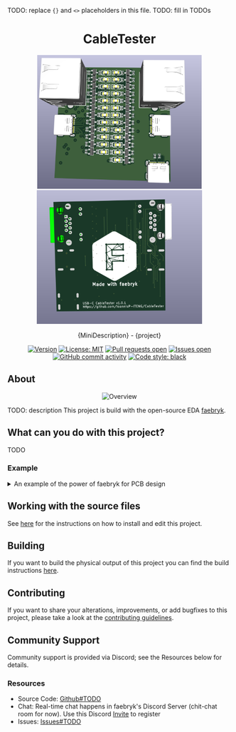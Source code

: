 TODO: replace `{}` and `<>` placeholders in this file.
TODO: fill in TODOs

<div align="center">

# CableTester

<img height=300 title="Render" src="./render_front.png"/>
<img height=300 title="Render" src="./render_back.png"/>
<br/>

{MiniDescription} - {project}

[![Version](https://img.shields.io/github/v/tag/<owner>/<project>)](https://github.com/<owner>/<project>/releases) [![License: MIT](https://img.shields.io/badge/License-MIT-yellow.svg)](https://github.com/<owner>/<project>/blob/main/LICENSE) [![Pull requests open](https://img.shields.io/github/issues-pr/<owner>/<project>)](https://github.com/<owner>/<project>/pulls) [![Issues open](https://img.shields.io/github/issues/<owner>/<project>)](https://github.com/<owner>/<project>/issues) [![GitHub commit activity](https://img.shields.io/github/commit-activity/m/<owner>/<project>)](https://github.com/<owner>/<project>/commits/main) [![Code style: black](https://img.shields.io/badge/code%20style-black-000000.svg)](https://github.com/psf/black)

</div>

## About

<div align="center">
<img height=200 title="Overview" src="./overview.png"/>
</div>

TODO: description
This project is build with the open-source EDA [faebryk](https://github.com/faebryk/faebryk).

## What can you do with this project?

TODO

### Example

<details>
  <summary>An example of the power of faebryk for PCB design</summary>

</br>

Auto placing components.

```bash
# Generate the netlist with faebryk
python ./source/faebryk/main.py
INFO:__main__:Backup old netlist at ./source/kicad/main/main.net.bak
INFO:__main__:Writing Experiment netlist to ./source/kicad/main/main.net
INFO:__main__:Opening kicad to import new netlist
Import the netlist at ./source/kicad/main/main.net. Press 'Update 
PCB'. Place the components, save the file and exit kicad.

# Let faebryk auto-place your component in a parametric way
INFO:__main__:Writing pcbfile ./source/kicad/main/main.kicad_pcb
```

After importing the generated netlist into KiCad, the layout looks like this:

<img height=300 title="KiCad after importing the netlist" src="./docs/netlist_import_kicad.png"/>

Let faebryk do the parametric auto placing by using transform functions and coordinates:

```python
# component, rotation
layout_rotation_degrees: List[Tuple[Component, int]] = [
    (pr, 270),
    (mos, 180),
    (clr, 270),
    (led, 0),
]

# left, up, right, down
component_clearances_mm = {
    LED_FP: (2.25, 1, 2, 1),
    RESISTOR_FP: (1, 0.5, 1, 0.5),
    MOSFET_FPS[0]: (2, 3.25, 2, 3.25),
    MOSFET_FPS[1]: (2, 3.25, 2, 3.25),
}
```

And you will get a parametrized PCB layout:

<img height=300 title="Kicad after autoplacing by faebryk" src="./docs/auto_place_kicad.png"/>

</details>

## Working with the source files

See [here](./docs/development.md) for the instructions on how to install and edit this project.

## Building

If you want to build the physical output of this project you can find the build instructions [here](./docs/build_instructions.md).

## Contributing

If you want to share your alterations, improvements, or add bugfixes to this project, please take a look at the [contributing guidelines](./docs/CONTRIBUTING.md).

## Community Support

Community support is provided via Discord; see the Resources below for details.

### Resources

- Source Code: [Github#TODO]()
- Chat: Real-time chat happens in faebryk's Discord Server (chit-chat room for now). Use this Discord [Invite](https://discord.gg/95jYuPmnUW) to register
- Issues: [Issues#TODO]()
